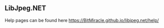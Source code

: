 LibJpeg.NET 
-----------

Help pages can be found here
https://BitMiracle.github.io/libjpeg.net/help/
